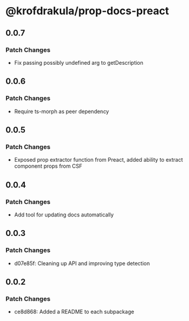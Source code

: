 # @krofdrakula/prop-docs-preact

## 0.0.7

### Patch Changes

- Fix passing possibly undefined arg to getDescription

## 0.0.6

### Patch Changes

- Require ts-morph as peer dependency

## 0.0.5

### Patch Changes

- Exposed prop extractor function from Preact, added ability to extract component props from CSF

## 0.0.4

### Patch Changes

- Add tool for updating docs automatically

## 0.0.3

### Patch Changes

- d07e85f: Cleaning up API and improving type detection

## 0.0.2

### Patch Changes

- ce8d868: Added a README to each subpackage

